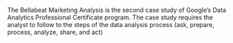 
The Bellabeat Marketing Analysis is the second case study of Google’s Data Analytics Professional Certificate program. The case study requires the analyst to follow to the steps of the data analysis process (ask, prepare, process, analyze, share, and act) 
